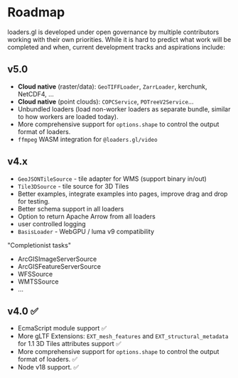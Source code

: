 # Roadmap

loaders.gl is developed under open governance by multiple contributors working with their own priorities.
While it is hard to predict what work will be completed and when, current development tracks and aspirations include:

## v5.0

- **Cloud native** (raster/data): `GeoTIFFLoader`, `ZarrLoader`, kerchunk, NetCDF4, ... 
- **Cloud native** (point clouds): `COPCService`, `POTreeV2Service`...
- Unbundled loaders (load non-worker loaders as separate bundle, similar to how workers are loaded today).
- More comprehensive support for `options.shape` to control the output format of loaders.
- `ffmpeg` WASM integration for `@loaders.gl/video`

## v4.x

- `GeoJSONTileSource` - tile adapter for WMS (support binary in/out)
- `Tile3DSource` - tile source for 3D Tiles
- Better examples, integrate examples into pages, improve drag and drop for testing.
- Better schema support in all loaders
- Option to return Apache Arrow from all loaders
- user controlled logging
- `BasisLoader` - WebGPU / luma v9 compatibility

"Completionist tasks" 
- ArcGISImageServerSource
- ArcGISFeatureServerSource
- WFSSource
- WMTSSource
- ...

## v4.0 ✅

- EcmaScript module support ✅
- More gLTF Extensions: `EXT_mesh_features` and `EXT_structural_metadata` for 1.1 3D Tiles attributes support ✅
- More comprehensive support for `options.shape` to control the output format of loaders.  ✅
- Node v18 support.  ✅
